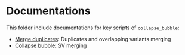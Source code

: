 # Documentations

This folder include documentations for key scripts of `collapse_bubble`:
- [Merge duplicates](./merge_duplicates.md): Duplicates and overlapping variants merging
- [Collapse bubble](./collapse_bubble.md): SV merging